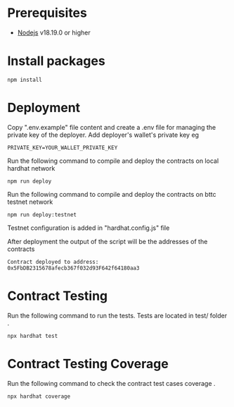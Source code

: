 # Prerequisites  


-   [Nodejs](https://nodejs.org/en) v18.19.0 or higher


# Install packages   
```shell
npm install 
```
# Deployment  

Copy ".env.example" file content and create a .env file for managing the private key of the deployer.
Add deployer's wallet's private key eg 
```shell
PRIVATE_KEY=YOUR_WALLET_PRIVATE_KEY
```
Run the following command to compile and deploy the contracts on local hardhat network
```shell
npm run deploy
```

Run the following command to compile and deploy the contracts on bttc testnet network
```shell
npm run deploy:testnet
```
Testnet configuration is added in "hardhat.config.js" file

After deployment the output of the script will be the addresses of the contracts  


```
Contract deployed to address:  0x5FbDB2315678afecb367f032d93F642f64180aa3
```

# Contract Testing

Run the following command to run the tests. Tests are located in test/ folder .
```shell
npx hardhat test
```

# Contract Testing Coverage

Run the following command to check the contract test cases coverage  .
```shell
npx hardhat coverage
```




